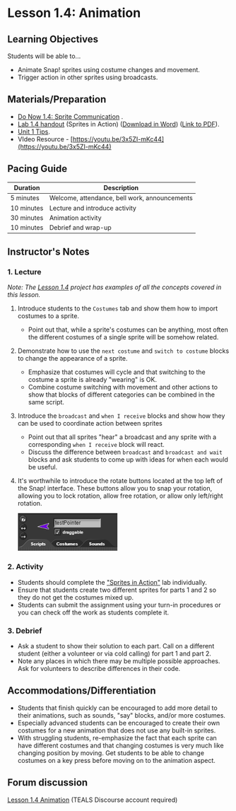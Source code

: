 # Lesson 1.4: Animation

## Learning Objectives

Students will be able to...

* Animate Snap! sprites using costume changes and movement.
* Trigger action in other sprites using broadcasts.

## Materials/Preparation

* [Do Now 1.4: Sprite Communication](do_now_14.md)  .
* [Lab 1.4 handout](lab_14.md) (Sprites in Action) ([Download in Word](https://github.com/TEALSK12/introduction-to-computer-science/raw/master/Unit%201%20Word/Lab%201.4%20Sprites%20in%20Action.docx)) ([Link to PDF](https://github.com/TEALSK12/introduction-to-computer-science/raw/master/Unit%201%20PDF/Lab%201.4%20Sprites%20in%20Action.pdf)).
* [Unit 1 Tips](unit_1_tips.md).
* VIdeo Resource - [https://youtu.be/3x5ZI-mKc44](https://youtu.be/3x5ZI-mKc44)

## Pacing Guide

| Duration   | Description                                   |
| ---------- | --------------------------------------------- |
| 5 minutes  | Welcome, attendance, bell work, announcements |
| 10 minutes | Lecture and introduce activity                |
| 30 minutes | Animation activity                            |
| 10 minutes | Debrief and wrap-up                           |

## Instructor's Notes

### 1.  Lecture

_Note: The [Lesson 1.4](http://snap.berkeley.edu/snapsource/snap.html#present:Username=brettwo&ProjectName=Lesson%201.4) project has examples of all the concepts covered in this lesson._

1. Introduce students to the `Costumes` tab and show them how to import costumes to a sprite.

    * Point out that, while a sprite's costumes can be anything, most often the different costumes of a single sprite will be somehow related.

2. Demonstrate how to use the `next costume` and `switch to costume` blocks to change the appearance of a sprite.

    * Emphasize that costumes will cycle and that switching to the costume a sprite is already "wearing" is OK.
    * Combine costume switching with movement and other actions to show that blocks of different categories can be combined in the same script.

3. Introduce the `broadcast` and `when I receive` blocks and show how they can be used to coordinate action between sprites

    * Point out that all sprites "hear" a broadcast and any sprite with a corresponding `when I receive` block will react.
    * Discuss the difference between `broadcast` and `broadcast and wait` blocks and ask students to come up with ideas for when each would be useful.

4. It's worthwhile to introduce the rotate buttons located at the top left of the Snap! interface. These buttons allow you to snap your rotation, allowing you to lock rotation, allow free rotation, or allow only left/right rotation.

    ![rotate buttons](rotateButton.PNG)

### 2.  Activity

* Students should complete the ["Sprites in Action"](lab_14.md) lab individually.
* Ensure that students create two different sprites for parts 1 and 2 so they do not get the costumes mixed up.
* Students can submit the assignment using your turn-in procedures or you can check off the work as students complete it.

### 3.  Debrief

* Ask a student to show their solution to each part. Call on a different student (either a volunteer or via cold calling) for part 1 and part 2.
* Note any places in which there may be multiple possible approaches. Ask for volunteers to describe differences in their code.

## Accommodations/Differentiation

* Students that finish quickly can be encouraged to add more detail to their animations, such as sounds, "say" blocks, and/or more costumes.
* Especially advanced students can be encouraged to create their own costumes for a new animation that does not use any built-in sprites.
* With struggling students, re-emphasize the fact that each sprite can have different costumes and that changing costumes is very much like changing position by moving. Get students to be able to change costumes on a key press before moving on to the animation aspect.

## Forum discussion

[Lesson 1.4 Animation](http://forums.tealsk12.org/c/unit-1-snap-basics/lesson-1-4-animation) (TEALS Discourse account required)

